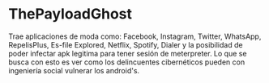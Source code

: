 # ThePayloadGhost
 Trae aplicaciones de moda como: Facebook, Instagram,
 Twitter, WhatsApp, RepelisPlus, Es-file Explored, 
 Netflix, Spotify, Dialer y la posibilidad de poder infectar apk 
 legitima para tener sesión de meterpreter.
 Lo que se busca con esto es ver como los delincuentes cibernéticos 
 pueden con ingeniería social vulnerar los android's.
